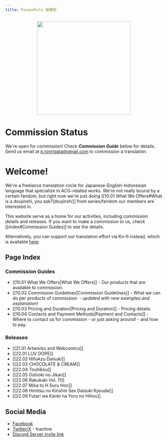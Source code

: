 ```yaml
---
title: Pinandhita 論理型
---
```

<p align="center"> <a>
<img src="https://pinandhitaronrigata.my.id/00-Meta/02-Attachments/logo-v2.png" width="300"/>
</a> </p>

# Commission Status

We're open for commission! Check ***Commission Guide*** below for details. Send us email at p.ronrigata@gmail.com to commission a translation.

# Welcome!

We're a freelance translation circle for Japanese-English-Indonesian language that specialize in ACG-related works. We're not really bound by a certain fandom, but right now we're just doing [[10.01 What We Offers#What is a doujinshi, you ask?|doujinshi]] from series/fandom our members are interested in.

This website serve as a home for our activities, including commission details and releases. If you want to make a commission to us, check [[index#Commission Guides]] to see the details.

Alternatively, you can support our translation effort via Ko-fi instead, which is available [here](https://ko-fi.com/pronrigata).

## Page Index

### Commission Guides

- [[10.01 What We Offers|What We Offers]] - Our products that are available to commission.
- [[10.02 Commission Guidelines|Commission Guidelines]] - What we can do per products of commission. - *updated with new examples and explanation!*
- [[10.03 Pricing and Duration|Pricing and Duration]] - Pricing details.
- [[10.04 Contacts and Payment Methods|Payment and Contacts]] - Where to contact us for commission - or just asking around! - and how to pay.

### Releases

- [[21.01 Artworks and Webcomics]]
- [[22.01 LUV DOPE]]
- [[22.02 HifuAzu Daisuki]]
- [[22.03 CHOCOLATE & CREAM]]
- [[22.04 Touhikou]]
- [[22.05 Oshioki no Jikan]]
- [[22.06 Rakukaki Vol. 11]]
- [[22.07 Mika to H Suru Hon]]
- [[22.08 Himitsu no Kinshin Sex Daisuki Kyoudai]]
- [[22.09 Futari wa Kanbi na Yoru no Hihou]]

## Social Media

- [Facebook](https://www.facebook.com/pinandhita.ronrigata/)
- [Twitter/X](https://twitter.com/p_ronrigata) - Inactive
- [Discord Server invite link](https://discord.gg/SCCQDAx7h8)